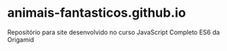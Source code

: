 # animais-fantasticos.github.io
 Repositório para site desenvolvido no curso JavaScript Completo ES6 da Origamid
